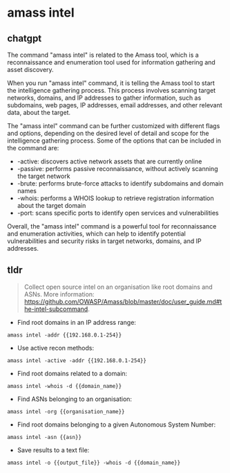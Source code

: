 # amass intel 
## chatgpt 
The command "amass intel" is related to the Amass tool, which is a reconnaissance and enumeration tool used for information gathering and asset discovery. 

When you run "amass intel" command, it is telling the Amass tool to start the intelligence gathering process. This process involves scanning target networks, domains, and IP addresses to gather information, such as subdomains, web pages, IP addresses, email addresses, and other relevant data, about the target.

The "amass intel" command can be further customized with different flags and options, depending on the desired level of detail and scope for the intelligence gathering process. Some of the options that can be included in the command are:

- -active: discovers active network assets that are currently online
- -passive: performs passive reconnaissance, without actively scanning the target network
- -brute: performs brute-force attacks to identify subdomains and domain names
- -whois: performs a WHOIS lookup to retrieve registration information about the target domain
- -port: scans specific ports to identify open services and vulnerabilities

Overall, the "amass intel" command is a powerful tool for reconnaissance and enumeration activities, which can help to identify potential vulnerabilities and security risks in target networks, domains, and IP addresses. 

## tldr 
 
> Collect open source intel on an organisation like root domains and ASNs.
> More information: <https://github.com/OWASP/Amass/blob/master/doc/user_guide.md#the-intel-subcommand>.

- Find root domains in an IP address range:

`amass intel -addr {{192.168.0.1-254}}`

- Use active recon methods:

`amass intel -active -addr {{192.168.0.1-254}}`

- Find root domains related to a domain:

`amass intel -whois -d {{domain_name}}`

- Find ASNs belonging to an organisation:

`amass intel -org {{organisation_name}}`

- Find root domains belonging to a given Autonomous System Number:

`amass intel -asn {{asn}}`

- Save results to a text file:

`amass intel -o {{output_file}} -whois -d {{domain_name}}`
